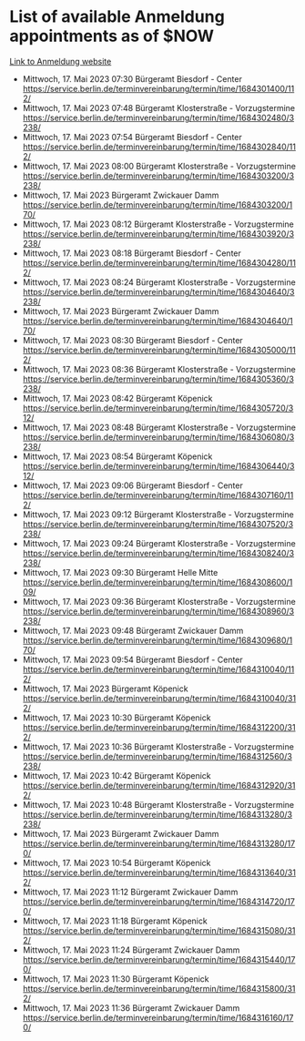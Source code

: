 # List of available Anmeldung appointments as of $NOW
[Link to Anmeldung website](https://service.berlin.de/terminvereinbarung/termin/tag.php?termin=1&anliegen[]=120686&dienstleisterlist=122210,122217,327316,122219,327312,122227,327314,122231,327346,122243,327348,122254,122252,329742,122260,329745,122262,329748,122271,327278,122273,327274,122277,327276,330436,122280,327294,122282,327290,122284,327292,122291,327270,122285,327266,122286,327264,122296,327268,150230,329760,122297,327286,122294,327284,122312,329763,122314,329775,122304,327330,122311,327334,122309,327332,317869,122281,327352,122279,329772,122283,122276,327324,122274,327326,122267,329766,122246,327318,122251,327320,122257,327322,122208,327298,122226,327300&herkunft=http%3A%2F%2Fservice.berlin.de%2Fdienstleistung%2F120686%2F)
- Mittwoch, 17. Mai 2023 07:30 Bürgeramt Biesdorf - Center https://service.berlin.de/terminvereinbarung/termin/time/1684301400/112/
- Mittwoch, 17. Mai 2023 07:48 Bürgeramt Klosterstraße - Vorzugstermine https://service.berlin.de/terminvereinbarung/termin/time/1684302480/3238/
- Mittwoch, 17. Mai 2023 07:54 Bürgeramt Biesdorf - Center https://service.berlin.de/terminvereinbarung/termin/time/1684302840/112/
- Mittwoch, 17. Mai 2023 08:00 Bürgeramt Klosterstraße - Vorzugstermine https://service.berlin.de/terminvereinbarung/termin/time/1684303200/3238/
- Mittwoch, 17. Mai 2023  Bürgeramt Zwickauer Damm https://service.berlin.de/terminvereinbarung/termin/time/1684303200/170/
- Mittwoch, 17. Mai 2023 08:12 Bürgeramt Klosterstraße - Vorzugstermine https://service.berlin.de/terminvereinbarung/termin/time/1684303920/3238/
- Mittwoch, 17. Mai 2023 08:18 Bürgeramt Biesdorf - Center https://service.berlin.de/terminvereinbarung/termin/time/1684304280/112/
- Mittwoch, 17. Mai 2023 08:24 Bürgeramt Klosterstraße - Vorzugstermine https://service.berlin.de/terminvereinbarung/termin/time/1684304640/3238/
- Mittwoch, 17. Mai 2023  Bürgeramt Zwickauer Damm https://service.berlin.de/terminvereinbarung/termin/time/1684304640/170/
- Mittwoch, 17. Mai 2023 08:30 Bürgeramt Biesdorf - Center https://service.berlin.de/terminvereinbarung/termin/time/1684305000/112/
- Mittwoch, 17. Mai 2023 08:36 Bürgeramt Klosterstraße - Vorzugstermine https://service.berlin.de/terminvereinbarung/termin/time/1684305360/3238/
- Mittwoch, 17. Mai 2023 08:42 Bürgeramt Köpenick https://service.berlin.de/terminvereinbarung/termin/time/1684305720/312/
- Mittwoch, 17. Mai 2023 08:48 Bürgeramt Klosterstraße - Vorzugstermine https://service.berlin.de/terminvereinbarung/termin/time/1684306080/3238/
- Mittwoch, 17. Mai 2023 08:54 Bürgeramt Köpenick https://service.berlin.de/terminvereinbarung/termin/time/1684306440/312/
- Mittwoch, 17. Mai 2023 09:06 Bürgeramt Biesdorf - Center https://service.berlin.de/terminvereinbarung/termin/time/1684307160/112/
- Mittwoch, 17. Mai 2023 09:12 Bürgeramt Klosterstraße - Vorzugstermine https://service.berlin.de/terminvereinbarung/termin/time/1684307520/3238/
- Mittwoch, 17. Mai 2023 09:24 Bürgeramt Klosterstraße - Vorzugstermine https://service.berlin.de/terminvereinbarung/termin/time/1684308240/3238/
- Mittwoch, 17. Mai 2023 09:30 Bürgeramt Helle Mitte https://service.berlin.de/terminvereinbarung/termin/time/1684308600/109/
- Mittwoch, 17. Mai 2023 09:36 Bürgeramt Klosterstraße - Vorzugstermine https://service.berlin.de/terminvereinbarung/termin/time/1684308960/3238/
- Mittwoch, 17. Mai 2023 09:48 Bürgeramt Zwickauer Damm https://service.berlin.de/terminvereinbarung/termin/time/1684309680/170/
- Mittwoch, 17. Mai 2023 09:54 Bürgeramt Biesdorf - Center https://service.berlin.de/terminvereinbarung/termin/time/1684310040/112/
- Mittwoch, 17. Mai 2023  Bürgeramt Köpenick https://service.berlin.de/terminvereinbarung/termin/time/1684310040/312/
- Mittwoch, 17. Mai 2023 10:30 Bürgeramt Köpenick https://service.berlin.de/terminvereinbarung/termin/time/1684312200/312/
- Mittwoch, 17. Mai 2023 10:36 Bürgeramt Klosterstraße - Vorzugstermine https://service.berlin.de/terminvereinbarung/termin/time/1684312560/3238/
- Mittwoch, 17. Mai 2023 10:42 Bürgeramt Köpenick https://service.berlin.de/terminvereinbarung/termin/time/1684312920/312/
- Mittwoch, 17. Mai 2023 10:48 Bürgeramt Klosterstraße - Vorzugstermine https://service.berlin.de/terminvereinbarung/termin/time/1684313280/3238/
- Mittwoch, 17. Mai 2023  Bürgeramt Zwickauer Damm https://service.berlin.de/terminvereinbarung/termin/time/1684313280/170/
- Mittwoch, 17. Mai 2023 10:54 Bürgeramt Köpenick https://service.berlin.de/terminvereinbarung/termin/time/1684313640/312/
- Mittwoch, 17. Mai 2023 11:12 Bürgeramt Zwickauer Damm https://service.berlin.de/terminvereinbarung/termin/time/1684314720/170/
- Mittwoch, 17. Mai 2023 11:18 Bürgeramt Köpenick https://service.berlin.de/terminvereinbarung/termin/time/1684315080/312/
- Mittwoch, 17. Mai 2023 11:24 Bürgeramt Zwickauer Damm https://service.berlin.de/terminvereinbarung/termin/time/1684315440/170/
- Mittwoch, 17. Mai 2023 11:30 Bürgeramt Köpenick https://service.berlin.de/terminvereinbarung/termin/time/1684315800/312/
- Mittwoch, 17. Mai 2023 11:36 Bürgeramt Zwickauer Damm https://service.berlin.de/terminvereinbarung/termin/time/1684316160/170/
